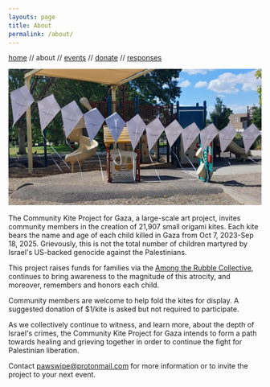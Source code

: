 ```yaml
---
layouts: page
title: About
permalink: /about/
---
```


[home](./index.markdown)  //  about  //  [events](./events.markdown)  //  [donate](./donate.markdown)  //  [responses](./responses.markdown)



![kites hanging in a playground](./img/kites-in-front-of-playstructure.jpeg)

The Community Kite Project for Gaza, a large-scale art project, invites community members in the creation of 21,907 small origami kites. Each kite bears the name and age of each child killed in Gaza from Oct 7, 2023-Sep 18, 2025. Grievously, this is not the  total number of children martyred by Israel's US-backed genocide against the Palestinians. 

This project raises funds for families via the [Among the Rubble Collective](https://www.instagram.com/amongtherubblecollective/), continues to bring awareness to the magnitude of this atrocity, and moreover, remembers and honors each child. 

Community members are welcome to help fold the kites for display. A suggested donation of $1/kite is asked but not required to participate. 

As we collectively continue to witness, and learn more, about the depth of Israel's crimes, the Community Kite Project for Gaza intends to form a path towards healing and grieving together in order to continue the fight for Palestinian liberation.

Contact [pawswipe@protonmail.com](mailto:pawswipe@protonmail.com) for more information or to invite the project to your next event.
